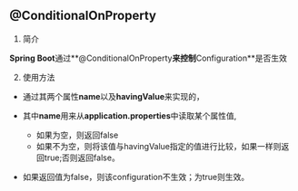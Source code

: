 ## @ConditionalOnProperty

1. 简介

**Spring Boot**通过**@ConditionalOnProperty**来控制**Configuration**是否生效

2. 使用方法

- 通过其两个属性**name**以及**havingValue**来实现的，

- 其中**name**用来从**application.properties**中读取某个属性值,

  - 如果为空，则返回false
  - 如果不为空，则将该值与havingValue指定的值进行比较，如果一样则返回true;否则返回false。

- 如果返回值为false，则该configuration不生效；为true则生效。

